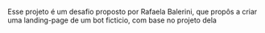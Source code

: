 Esse projeto é um desafio proposto por Rafaela Balerini, que propôs a criar uma landing-page de um bot ficticio, com base no projeto dela